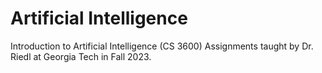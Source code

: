 # Artificial Intelligence
Introduction to Artificial Intelligence (CS 3600) Assignments taught by Dr. Riedl at Georgia Tech in Fall 2023.

